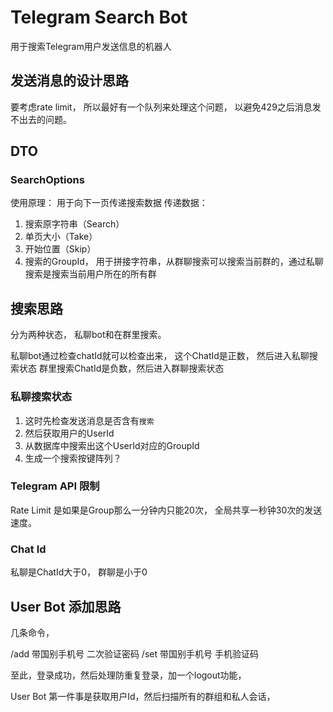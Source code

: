 ﻿# Telegram Search Bot
用于搜索Telegram用户发送信息的机器人

## 发送消息的设计思路
要考虑rate limit， 所以最好有一个队列来处理这个问题， 以避免429之后消息发不出去的问题。

## DTO
### SearchOptions
使用原理：
用于向下一页传递搜索数据
传递数据：
1. 搜索原字符串（Search）
2. 单页大小（Take）
3. 开始位置（Skip）
4. 搜索的GroupId， 用于拼接字符串，从群聊搜索可以搜索当前群的，通过私聊搜索是搜索当前用户所在的所有群

## 搜索思路
分为两种状态， 私聊bot和在群里搜索。

私聊bot通过检查chatId就可以检查出来， 这个ChatId是正数， 然后进入私聊搜索状态
群里搜索ChatId是负数，然后进入群聊搜索状态

### 私聊搜索状态
1. 这时先检查发送消息是否含有`搜索 `
2. 然后获取用户的UserId
3. 从数据库中搜索出这个UserId对应的GroupId
4. 生成一个搜索按键阵列？

### Telegram API 限制
Rate Limit 是如果是Group那么一分钟内只能20次， 全局共享一秒钟30次的发送速度。

### Chat Id
私聊是ChatId大于0， 群聊是小于0

## User Bot 添加思路
几条命令，

/add 带国别手机号 二次验证密码
/set 带国别手机号 手机验证码

至此，登录成功，然后处理防重复登录，加一个logout功能，

User Bot 第一件事是获取用户Id，然后扫描所有的群组和私人会话，